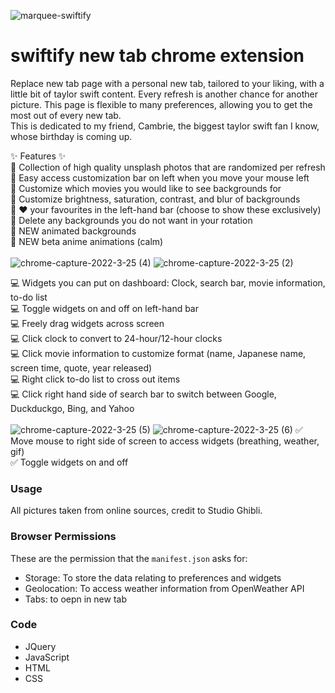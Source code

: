 ![marquee-swiftify](https://user-images.githubusercontent.com/40601891/166178415-d7c2ef2a-57ba-43b7-97a3-5e5d9263f77f.png)


#   swiftify new tab chrome extension
Replace new tab page with a personal new tab, tailored to your liking, with a little bit of taylor swift content. Every refresh is another chance for another picture. This page is flexible to many preferences, allowing you to get the most out of every new tab.<br>
This is dedicated to my friend, Cambrie, the biggest taylor swift fan I know, whose birthday is coming up.

✨ Features ✨ <br>
🌄 Collection of high quality unsplash photos that are randomized per refresh <br>
🌄 Easy access customization bar on left when you move your mouse left<br>
🌄 Customize which movies you would like to see backgrounds for<br>
🌄 Customize brightness, saturation, contrast, and blur of backgrounds<br>
🌄 ❤️ your favourites in the left-hand bar (choose to show these exclusively)<br>
🌄 Delete any backgrounds you do not want in your rotation<br>
🌄 NEW animated backgrounds<br>
🌄 NEW beta anime animations (calm)<br><br>
![chrome-capture-2022-3-25 (4)](https://user-images.githubusercontent.com/40601891/165195018-346683bb-0d72-4db7-9be1-799f61d243c0.gif)
  ![chrome-capture-2022-3-25 (2)](https://user-images.githubusercontent.com/40601891/165194432-8af2d46d-c073-4f0e-a6fe-844fbbba5848.gif)

💻 Widgets you can put on dashboard: Clock, search bar, movie information, to-do list<br>
💻 Toggle widgets on and off on left-hand bar<br>
💻 Freely drag widgets across screen<br>
💻 Click clock to convert to 24-hour/12-hour clocks<br>
💻 Click movie information to customize format (name, Japanese name, screen time, quote, year released)<br>
💻 Right click to-do list to cross out items<br>
💻 Click right hand side of search bar to switch between Google, Duckduckgo, Bing, and Yahoo<br><br>
![chrome-capture-2022-3-25 (5)](https://user-images.githubusercontent.com/40601891/165195395-45dfe764-35cc-4301-ada3-bda149823ad8.gif)
![chrome-capture-2022-3-25 (6)](https://user-images.githubusercontent.com/40601891/165195666-7715bee3-f570-40f8-91db-a22c23d1300a.gif)
✅ Move mouse to right side of screen to access widgets (breathing, weather, gif)<br>
✅ Toggle widgets on and off<br>

### Usage
All pictures taken from online sources, credit to Studio Ghibli.<br>
### Browser Permissions
These are the permission that the `manifest.json` asks for:
- Storage: To store the data relating to preferences and widgets
- Geolocation: To access weather information from OpenWeather API
- Tabs: to oepn in new tab

### Code
- JQuery
- JavaScript
- HTML
- CSS

